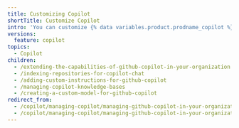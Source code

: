 ```yaml
---
title: Customizing Copilot
shortTitle: Customize Copilot
intro: 'You can customize {% data variables.product.prodname_copilot %} to make it fit your specific needs.'
versions:
  feature: copilot
topics:
  - Copilot
children:
  - /extending-the-capabilities-of-github-copilot-in-your-organization
  - /indexing-repositories-for-copilot-chat
  - /adding-custom-instructions-for-github-copilot
  - /managing-copilot-knowledge-bases
  - /creating-a-custom-model-for-github-copilot
redirect_from:
  - /copilot/managing-copilot/managing-github-copilot-in-your-organization/customizing-copilot-for-your-organization
  - /copilot/managing-copilot/managing-github-copilot-in-your-organization/enhancing-copilot-for-your-organization
---
```

